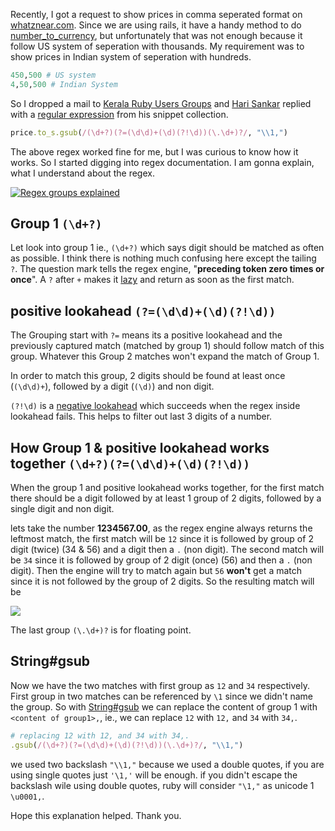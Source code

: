 <!--


---
 "Regex: comma seperated indian currency format"
excerpt: "Explaining regex for comma seperated indian currency format"
date: 2014-11-04 00:00:00 IST
updated: 2014-11-04 00:00:00 IST
categories: regex
image: http://i653.photobucket.com/albums/uu253/revathskumar/Coderepo/2014/11/Screenshotfrom2014-11-02223852_zpsaf17908a.png
---

-->
<!DOCTYPE html>
<html>

<head>
  <title>basic-git-workflow</title>
  <meta charset="utf-8">
  <meta name="viewport" content="width=device-width, initial-scale=1.0">


  <link rel="stylesheet" href="./css/bootstrap.css">
  <link rel="stylesheet" href="./css/bootstrap.grid.css">
  <link rel="stylesheet" href="./css/bootstrap.min.css">
  <link rel="stylesheet" href="./css/bootstrap-reboot.min.css">
  <link rel="stylesheet" href="./css/bootstrap.css.map">
  <link rel="stylesheet" href="./css/blog-home.css">
  <link rel="stylesheet" href="./css/prism.css">
  <script async defer src="./css/prism.js"></script>
</head>
<!--------------------------------------------------------------------------------------------------->
<!--------------------------------------------------------------------------------------------------->
<!--------------------------------------------------------------------------------------------------->
<!--------------------------------------------------------------------------------------------------->
<!--------------------------------------------------------------------------------------------------->




<body>

Recently, I got a request to show prices in comma seperated format on [whatznear.com](http://whatznear.com). Since we are using rails, it have a handy method to do [number_to_currency](http://api.rubyonrails.org/classes/ActionView/Helpers/NumberHelper.html#method-i-number_to_currency), but unfortunately that was not enough because it follow US system of seperation with thousands. My requirement was to show prices in Indian system of seperation with hundreds.

```ruby
450,500 # US system
4,50,500 # Indian System
```

So I dropped a mail to [Kerala Ruby Users Groups](https://groups.google.com/d/msg/kerala-ruby-users-group/9-TjkhSTspc/R-NIwr9XuxwJ) and [Hari Sankar](http://csnipp.com/coderhs) replied with a [regular expression](https://groups.google.com/d/msg/kerala-ruby-users-group/9-TjkhSTspc/10ywX41mZiUJ) from his snippet collection.

```ruby
price.to_s.gsub(/(\d+?)(?=(\d\d)+(\d)(?!\d))(\.\d+)?/, "\\1,")
```

The above regex worked fine for me, but I was curious to know how it works. So I started digging into regex documentation. I am gonna explain, what I understand about the regex.

[![Regex groups explained](http://i653.photobucket.com/albums/uu253/revathskumar/Coderepo/2014/11/Screenshotfrom2014-11-02223852_zpsaf17908a.png)](<http://www.regexper.com/#%2F(%5Cd%2B%3F)(%3F%3D(%5Cd%5Cd)%2B(%5Cd)(%3F!%5Cd))(%5C.%5Cd%2B)%3F%2F>)

## Group 1 `(\d+?)`

Let look into group 1 ie., `(\d+?)` which says digit should be matched as often as possible. I think there is nothing much confusing here except the tailing `?`. The question mark tells the regex engine, "**preceding token zero times or once**". A `?` after `+` makes it [lazy](http://www.regular-expressions.info/repeat.html#lazy) and return as soon as the first match.

## positive lookahead `(?=(\d\d)+(\d)(?!\d))`

The Grouping start with `?=` means its a positive lookahead and the previously captured match (matched by group 1) should follow match of this group. Whatever this Group 2 matches won't expand the match of Group 1.

In order to match this group, 2 digits should be found at least once (`(\d\d)+`), followed by a digit (`(\d)`) and non digit.

`(?!\d)` is a [negative lookahead](http://www.regular-expressions.info/lookaround.html) which succeeds when the regex inside lookahead fails. This helps to filter out last 3 digits of a number.

## How Group 1 & positive lookahead works together `(\d+?)(?=(\d\d)+(\d)(?!\d))`

When the group 1 and positive lookahead works together, for the first match there should be
a digit followed by at least 1 group of 2 digits, followed by a single digit and non digit.

lets take the number **1234567.00**, as the regex engine always returns the leftmost match,
the first match will be `12` since it is followed by group of 2 digit (twice) (34 & 56) and a digit then a `.` (non digit). The second match will be `34` since it is followed by group of 2 digit (once) (56) and then a `.` (non digit). Then the engine will try to match again but `56` **won't** get a match since it is not followed by the group of 2 digits. So the resulting match will be

[![](http://i653.photobucket.com/albums/uu253/revathskumar/Coderepo/2014/11/Screenshotfrom2014-11-03221047_zps332860c2.png)](http://rubular.com/r/mgw9bMV1HF)

The last group `(\.\d+)?` is for floating point.

## String#gsub

Now we have the two matches with first group as `12` and `34` respectively. First group in two matches can be referenced by `\1` since we didn't name the group. So with [String#gsub](http://ruby-doc.org/core-2.1.4/String.html#method-i-gsub) we can replace the content of group 1 with `<content of group1>,`, ie., we can replace `12` with `12,` and `34` with `34,`.

```ruby
# replacing 12 with 12, and 34 with 34,.
.gsub(/(\d+?)(?=(\d\d)+(\d)(?!\d))(\.\d+)?/, "\\1,")
```

we used two backslash `"\\1,"` because we used a double quotes, if you are using single quotes just `'\1,'` will be enough. if you didn't escape the backslash wile using double quotes, ruby will consider `"\1,"` as unicode 1 `\u0001,`.

Hope this explanation helped.
Thank you.
